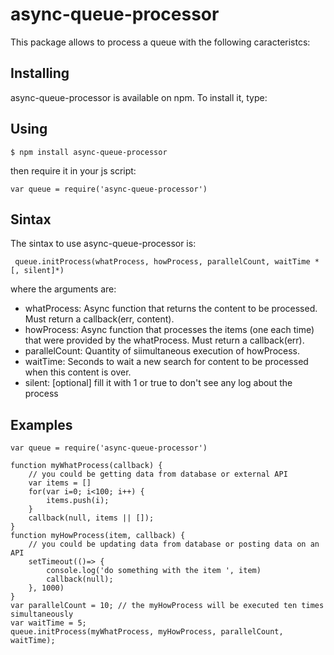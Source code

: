 # async-queue-processor

This package allows to process a queue with the following caracteristcs:

## Installing
async-queue-processor is available on npm. To install it, type:

## Using
`$ npm install async-queue-processor`

then require it in your js script:

`var queue = require('async-queue-processor')`

## Sintax
The sintax to use async-queue-processor is:

` queue.initProcess(whatProcess, howProcess, parallelCount, waitTime *[, silent]*)`

where the arguments are:
- whatProcess: Async function that returns the content to be processed. Must return a callback(err, content).
- howProcess: Async function that processes the items (one each time) that were provided by the whatProcess. Must return a callback(err).
- parallelCount: Quantity of siimultaneous execution of howProcess.
- waitTime: Seconds to wait a new search for content to be processed when this content is over.
- silent: [optional] fill it with 1 or true to don't see any log about the process

## Examples

```
var queue = require('async-queue-processor')

function myWhatProcess(callback) {
    // you could be getting data from database or external API
    var items = []
    for(var i=0; i<100; i++) {
        items.push(i);
    }
    callback(null, items || []);
}
function myHowProcess(item, callback) {
    // you could be updating data from database or posting data on an API
    setTimeout(()=> {
        console.log('do something with the item ', item)
        callback(null);
    }, 1000)
}
var parallelCount = 10; // the myHowProcess will be executed ten times simultaneously
var waitTime = 5;
queue.initProcess(myWhatProcess, myHowProcess, parallelCount, waitTime);
```
